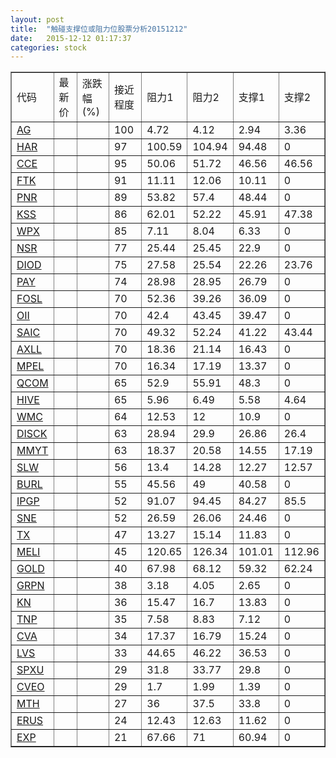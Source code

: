 ```yaml
---
layout: post
title:  "触碰支撑位或阻力位股票分析20151212"
date:   2015-12-12 01:17:37
categories: stock
---
```

<script type="text/javascript">
var stockList = []
stockList.push('gb_ag');
stockList.push('gb_har');
stockList.push('gb_cce');
stockList.push('gb_ftk');
stockList.push('gb_pnr');
stockList.push('gb_kss');
stockList.push('gb_wpx');
stockList.push('gb_nsr');
stockList.push('gb_diod');
stockList.push('gb_pay');
stockList.push('gb_fosl');
stockList.push('gb_oii');
stockList.push('gb_saic');
stockList.push('gb_axll');
stockList.push('gb_mpel');
stockList.push('gb_qcom');
stockList.push('gb_hive');
stockList.push('gb_wmc');
stockList.push('gb_disck');
stockList.push('gb_mmyt');
stockList.push('gb_slw');
stockList.push('gb_burl');
stockList.push('gb_ipgp');
stockList.push('gb_sne');
stockList.push('gb_tx');
stockList.push('gb_meli');
stockList.push('gb_gold');
stockList.push('gb_grpn');
stockList.push('gb_kn');
stockList.push('gb_tnp');
stockList.push('gb_cva');
stockList.push('gb_lvs');
stockList.push('gb_spxu');
stockList.push('gb_cveo');
stockList.push('gb_mth');
stockList.push('gb_erus');
stockList.push('gb_exp');
</script>
<table border="1">
 <tr>
 <td>代码</td>
 <td>最新价</td>
 <td>涨跌幅(%)</td>
 <td>接近程度</td>
 <td>阻力1</td>
 <td>阻力2</td>
 <td>支撑1</td>
 <td>支撑2</td>
</tr>
  <tr id="ag" class="green">
  <td><a href="http://stock.finance.sina.com.cn/usstock/quotes/AG.html" target="_blank">AG</a></td><td></td><td></td><td>100</td><td>4.72</td><td>4.12</td><td>2.94</td><td>3.36</td></tr>
  <tr id="har" class="green">
  <td><a href="http://stock.finance.sina.com.cn/usstock/quotes/HAR.html" target="_blank">HAR</a></td><td></td><td></td><td>97</td><td>100.59</td><td>104.94</td><td>94.48</td><td>0</td></tr>
  <tr id="cce" class="red">
  <td><a href="http://stock.finance.sina.com.cn/usstock/quotes/CCE.html" target="_blank">CCE</a></td><td></td><td></td><td>95</td><td>50.06</td><td>51.72</td><td>46.56</td><td>46.56</td></tr>
  <tr id="ftk" class="red">
  <td><a href="http://stock.finance.sina.com.cn/usstock/quotes/FTK.html" target="_blank">FTK</a></td><td></td><td></td><td>91</td><td>11.11</td><td>12.06</td><td>10.11</td><td>0</td></tr>
  <tr id="pnr" class="red">
  <td><a href="http://stock.finance.sina.com.cn/usstock/quotes/PNR.html" target="_blank">PNR</a></td><td></td><td></td><td>89</td><td>53.82</td><td>57.4</td><td>48.44</td><td>0</td></tr>
  <tr id="kss" class="green">
  <td><a href="http://stock.finance.sina.com.cn/usstock/quotes/KSS.html" target="_blank">KSS</a></td><td></td><td></td><td>86</td><td>62.01</td><td>52.22</td><td>45.91</td><td>47.38</td></tr>
  <tr id="wpx" class="green">
  <td><a href="http://stock.finance.sina.com.cn/usstock/quotes/WPX.html" target="_blank">WPX</a></td><td></td><td></td><td>85</td><td>7.11</td><td>8.04</td><td>6.33</td><td>0</td></tr>
  <tr id="nsr" class="red">
  <td><a href="http://stock.finance.sina.com.cn/usstock/quotes/NSR.html" target="_blank">NSR</a></td><td></td><td></td><td>77</td><td>25.44</td><td>25.45</td><td>22.9</td><td>0</td></tr>
  <tr id="diod" class="green">
  <td><a href="http://stock.finance.sina.com.cn/usstock/quotes/DIOD.html" target="_blank">DIOD</a></td><td></td><td></td><td>75</td><td>27.58</td><td>25.54</td><td>22.26</td><td>23.76</td></tr>
  <tr id="pay" class="green">
  <td><a href="http://stock.finance.sina.com.cn/usstock/quotes/PAY.html" target="_blank">PAY</a></td><td></td><td></td><td>74</td><td>28.98</td><td>28.95</td><td>26.79</td><td>0</td></tr>
  <tr id="fosl" class="red">
  <td><a href="http://stock.finance.sina.com.cn/usstock/quotes/FOSL.html" target="_blank">FOSL</a></td><td></td><td></td><td>70</td><td>52.36</td><td>39.26</td><td>36.09</td><td>0</td></tr>
  <tr id="oii" class="green">
  <td><a href="http://stock.finance.sina.com.cn/usstock/quotes/OII.html" target="_blank">OII</a></td><td></td><td></td><td>70</td><td>42.4</td><td>43.45</td><td>39.47</td><td>0</td></tr>
  <tr id="saic" class="red">
  <td><a href="http://stock.finance.sina.com.cn/usstock/quotes/SAIC.html" target="_blank">SAIC</a></td><td></td><td></td><td>70</td><td>49.32</td><td>52.24</td><td>41.22</td><td>43.44</td></tr>
  <tr id="axll" class="green">
  <td><a href="http://stock.finance.sina.com.cn/usstock/quotes/AXLL.html" target="_blank">AXLL</a></td><td></td><td></td><td>70</td><td>18.36</td><td>21.14</td><td>16.43</td><td>0</td></tr>
  <tr id="mpel" class="red">
  <td><a href="http://stock.finance.sina.com.cn/usstock/quotes/MPEL.html" target="_blank">MPEL</a></td><td></td><td></td><td>70</td><td>16.34</td><td>17.19</td><td>13.37</td><td>0</td></tr>
  <tr id="qcom" class="green">
  <td><a href="http://stock.finance.sina.com.cn/usstock/quotes/QCOM.html" target="_blank">QCOM</a></td><td></td><td></td><td>65</td><td>52.9</td><td>55.91</td><td>48.3</td><td>0</td></tr>
  <tr id="hive" class="green">
  <td><a href="http://stock.finance.sina.com.cn/usstock/quotes/HIVE.html" target="_blank">HIVE</a></td><td></td><td></td><td>65</td><td>5.96</td><td>6.49</td><td>5.58</td><td>4.64</td></tr>
  <tr id="wmc" class="green">
  <td><a href="http://stock.finance.sina.com.cn/usstock/quotes/WMC.html" target="_blank">WMC</a></td><td></td><td></td><td>64</td><td>12.53</td><td>12</td><td>10.9</td><td>0</td></tr>
  <tr id="disck" class="green">
  <td><a href="http://stock.finance.sina.com.cn/usstock/quotes/DISCK.html" target="_blank">DISCK</a></td><td></td><td></td><td>63</td><td>28.94</td><td>29.9</td><td>26.86</td><td>26.4</td></tr>
  <tr id="mmyt" class="red">
  <td><a href="http://stock.finance.sina.com.cn/usstock/quotes/MMYT.html" target="_blank">MMYT</a></td><td></td><td></td><td>63</td><td>18.37</td><td>20.58</td><td>14.55</td><td>17.19</td></tr>
  <tr id="slw" class="red">
  <td><a href="http://stock.finance.sina.com.cn/usstock/quotes/SLW.html" target="_blank">SLW</a></td><td></td><td></td><td>56</td><td>13.4</td><td>14.28</td><td>12.27</td><td>12.57</td></tr>
  <tr id="burl" class="red">
  <td><a href="http://stock.finance.sina.com.cn/usstock/quotes/BURL.html" target="_blank">BURL</a></td><td></td><td></td><td>55</td><td>45.56</td><td>49</td><td>40.58</td><td>0</td></tr>
  <tr id="ipgp" class="red">
  <td><a href="http://stock.finance.sina.com.cn/usstock/quotes/IPGP.html" target="_blank">IPGP</a></td><td></td><td></td><td>52</td><td>91.07</td><td>94.45</td><td>84.27</td><td>85.5</td></tr>
  <tr id="sne" class="green">
  <td><a href="http://stock.finance.sina.com.cn/usstock/quotes/SNE.html" target="_blank">SNE</a></td><td></td><td></td><td>52</td><td>26.59</td><td>26.06</td><td>24.46</td><td>0</td></tr>
  <tr id="tx" class="red">
  <td><a href="http://stock.finance.sina.com.cn/usstock/quotes/TX.html" target="_blank">TX</a></td><td></td><td></td><td>47</td><td>13.27</td><td>15.14</td><td>11.83</td><td>0</td></tr>
  <tr id="meli" class="red">
  <td><a href="http://stock.finance.sina.com.cn/usstock/quotes/MELI.html" target="_blank">MELI</a></td><td></td><td></td><td>45</td><td>120.65</td><td>126.34</td><td>101.01</td><td>112.96</td></tr>
  <tr id="gold" class="green">
  <td><a href="http://stock.finance.sina.com.cn/usstock/quotes/GOLD.html" target="_blank">GOLD</a></td><td></td><td></td><td>40</td><td>67.98</td><td>68.12</td><td>59.32</td><td>62.24</td></tr>
  <tr id="grpn" class="red">
  <td><a href="http://stock.finance.sina.com.cn/usstock/quotes/GRPN.html" target="_blank">GRPN</a></td><td></td><td></td><td>38</td><td>3.18</td><td>4.05</td><td>2.65</td><td>0</td></tr>
  <tr id="kn" class="green">
  <td><a href="http://stock.finance.sina.com.cn/usstock/quotes/KN.html" target="_blank">KN</a></td><td></td><td></td><td>36</td><td>15.47</td><td>16.7</td><td>13.83</td><td>0</td></tr>
  <tr id="tnp" class="red">
  <td><a href="http://stock.finance.sina.com.cn/usstock/quotes/TNP.html" target="_blank">TNP</a></td><td></td><td></td><td>35</td><td>7.58</td><td>8.83</td><td>7.12</td><td>0</td></tr>
  <tr id="cva" class="green">
  <td><a href="http://stock.finance.sina.com.cn/usstock/quotes/CVA.html" target="_blank">CVA</a></td><td></td><td></td><td>34</td><td>17.37</td><td>16.79</td><td>15.24</td><td>0</td></tr>
  <tr id="lvs" class="red">
  <td><a href="http://stock.finance.sina.com.cn/usstock/quotes/LVS.html" target="_blank">LVS</a></td><td></td><td></td><td>33</td><td>44.65</td><td>46.22</td><td>36.53</td><td>0</td></tr>
  <tr id="spxu" class="red">
  <td><a href="http://stock.finance.sina.com.cn/usstock/quotes/SPXU.html" target="_blank">SPXU</a></td><td></td><td></td><td>29</td><td>31.8</td><td>33.77</td><td>29.8</td><td>0</td></tr>
  <tr id="cveo" class="green">
  <td><a href="http://stock.finance.sina.com.cn/usstock/quotes/CVEO.html" target="_blank">CVEO</a></td><td></td><td></td><td>29</td><td>1.7</td><td>1.99</td><td>1.39</td><td>0</td></tr>
  <tr id="mth" class="green">
  <td><a href="http://stock.finance.sina.com.cn/usstock/quotes/MTH.html" target="_blank">MTH</a></td><td></td><td></td><td>27</td><td>36</td><td>37.5</td><td>33.8</td><td>0</td></tr>
  <tr id="erus" class="green">
  <td><a href="http://stock.finance.sina.com.cn/usstock/quotes/ERUS.html" target="_blank">ERUS</a></td><td></td><td></td><td>24</td><td>12.43</td><td>12.63</td><td>11.62</td><td>0</td></tr>
  <tr id="exp" class="green">
  <td><a href="http://stock.finance.sina.com.cn/usstock/quotes/EXP.html" target="_blank">EXP</a></td><td></td><td></td><td>21</td><td>67.66</td><td>71</td><td>60.94</td><td>0</td></tr>
</table>
